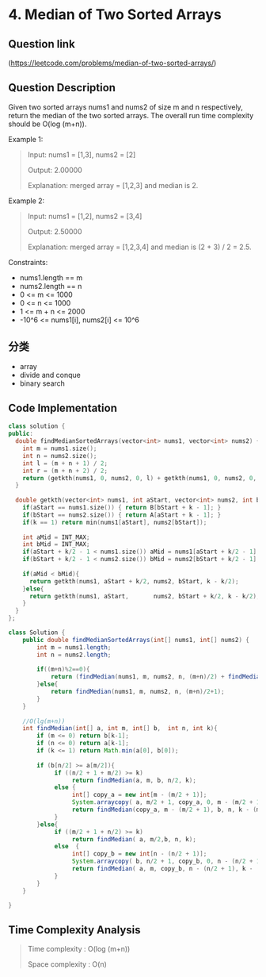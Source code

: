 # 4. Median of Two Sorted Arrays

## Question link
(https://leetcode.com/problems/median-of-two-sorted-arrays/)

## Question Description
Given two sorted arrays nums1 and nums2 of size m and n respectively, return the median of the two sorted arrays.
The overall run time complexity should be O(log (m+n)).

Example 1:
> Input: nums1 = [1,3], nums2 = [2]
>
> Output: 2.00000
>
> Explanation: merged array = [1,2,3] and median is 2.

Example 2:
> Input: nums1 = [1,2], nums2 = [3,4]
>
> Output: 2.50000
> 
> Explanation: merged array = [1,2,3,4] and median is (2 + 3) / 2 = 2.5.
 
Constraints:
* nums1.length == m
* nums2.length == n
* 0 <= m <= 1000
* 0 <= n <= 1000
* 1 <= m + n <= 2000
* -10^6 <= nums1[i], nums2[i] <= 10^6

## 分类
- array
- divide and conque
- binary search


## Code Implementation
```c++
class solution {
public:
  double findMedianSortedArrays(vector<int> nums1, vector<int> nums2) {
    int m = nums1.size();
    int n = nums2.size();
    int l = (m + n + 1) / 2;
    int r = (m + n + 2) / 2;
    return (getkth(nums1, 0, nums2, 0, l) + getkth(nums1, 0, nums2, 0, r))) / 2.0;
  }
  
  double getkth(vector<int> nums1, int aStart, vector<int> nums2, int bStart, int k){
    if(aStart == nums1.size()) { return B[bStart + k - 1]; }
    if(bStart == nums2.size()) { return A[aStart + k - 1]; }
    if(k == 1) return min(nums1[aStart], nums2[bStart]);
    
    int aMid = INT_MAX;
    int bMid = INT_MAX;
    if(aStart + k/2 - 1 < nums1.size()) aMid = nums1[aStart + k/2 - 1];
    if(bStart + k/2 - 1 < nums2.size()) bMid = nums2[bStart + k/2 - 1];
    
    if(aMid < bMid){
      return getkth(nums1, aStart + k/2, nums2, bStart, k - k/2);
    }else{
      return getkth(nums1, aStart,       nums2, bStart + k/2, k - k/2);
    }
  }
};
```
```java
class Solution {
    public double findMedianSortedArrays(int[] nums1, int[] nums2) {
        int m = nums1.length;
        int n = nums2.length;
        
        if((m+n)%2==0){
            return (findMedian(nums1, m, nums2, n, (m+n)/2) + findMedian(nums1, m, nums2, n, (m+n)/2+1))/2.0; 
        }else{
            return findMedian(nums1, m, nums2, n, (m+n)/2+1);
        }
    }
    
    //O(lg(m+n))
    int findMedian(int[] a, int m, int[] b,  int n, int k){
        if (m <= 0) return b[k-1];  
        if (n <= 0) return a[k-1];  
        if (k <= 1) return Math.min(a[0], b[0]);   
        
        if (b[n/2] >= a[m/2]){  
             if ((n/2 + 1 + m/2) >= k)  
                  return findMedian(a, m, b, n/2, k);  
             else {
                  int[] copy_a = new int[m - (m/2 + 1)];
                  System.arraycopy( a, m/2 + 1, copy_a, 0, m - (m/2 + 1) );
                  return findMedian(copy_a, m - (m/2 + 1), b, n, k - (m/2 + 1));  
             }
        }else{  
             if ((m/2 + 1 + n/2) >= k)  
                  return findMedian( a, m/2,b, n, k);  
             else  {
                  int[] copy_b = new int[n - (n/2 + 1)];
                  System.arraycopy( b, n/2 + 1, copy_b, 0, n - (n/2 + 1) );
                  return findMedian( a, m, copy_b, n - (n/2 + 1), k - (n/2 + 1));
             }
        }
    }

}
```

## Time Complexity Analysis
> Time complexity  : O(log (m+n))
>
> Space complexity : O(n)

